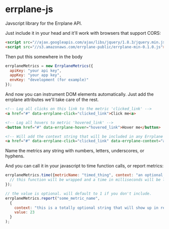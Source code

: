 errplane-js
===========

Javscript library for the Errplane API.

Just include it in your head and it'll work with browsers that support CORS:

```html
<script src="//ajax.googleapis.com/ajax/libs/jquery/1.8.3/jquery.min.js"></script>
<script src="//s3.amazonaws.com/errplane-public/errplane-min-0.1.0.js"></script>
```

Then put this somewhere in the body

```javascript
errplaneMetrics = new ErrplaneMetrics({
  apiKey: "your api key",
  appKey: "your app key",
  envKey: "development (for example)"
});
```

And now you can instrument DOM elements automatically. Just add the errplane attributes we'll take care of the rest.

```html
<!-- Log all clicks on this link to the metric 'clicked_link' -->
<a href="#" data-errplane-click="clicked_link">Click me<a>

<!-- Log all hovers to metric 'hovered_link' -->
<button href="#" data-errplane-hover="hovered_link">Hover me</button>

<!-- Will add the context string that will be included in any Errplane alerts -->
<a href="#" data-errplane-click="clicked_link" data-errplane-context="any string or json">Click me</a>
```

Name the metrics any string with numbers, letters, underscores, or hyphens.

And you can call it in your javascript to time function calls, or report metrics:

```javascript
errplaneMetrics.time({metricName: "timed_thing", context: "an optional string"}, function() {
  // this function will be wrapped and a time in milliseconds will be logged after it completes
});

// the value is optional. will default to 1 if you don't include.
errplaneMetrics.report("some_metric_name",
  {
    context: "this is a totally optional string that will show up in related alerts"
    value: 23
  }
);
```
